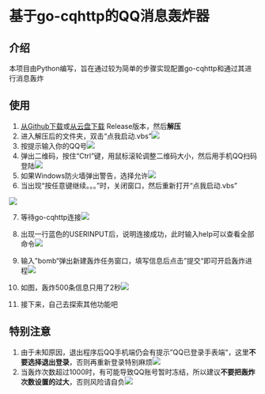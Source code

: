# 基于go-cqhttp的QQ消息轰炸器

## 介绍

本项目由Python编写，旨在通过较为简单的步骤实现配置go-cqhttp和通过其进行消息轰炸

## 使用

1. [从Github下载](https://github.com/XiuhengWu/QQ-message-bomb/releases/tag/v1.0)或[从云盘下载](https://www.123pan.com/s/ArpbVv-ELdxh.html) Release版本，然后**解压**
2. 进入解压后的文件夹，双击“点我启动.vbs”![](https://img1.imgtp.com/2023/07/16/wd8evcIn.png)
3. 按提示输入你的QQ号![](https://img1.imgtp.com/2023/07/16/qx5zQdBA.png)
4. 弹出二维码，按住“Ctrl”键，用鼠标滚轮调整二维码大小，然后用手机QQ扫码登陆![](https://img1.imgtp.com/2023/07/16/jDMKNMf3.jpg)
5. 如果Windows防火墙弹出警告，选择允许![](https://img1.imgtp.com/2023/07/16/nbBFLzF5.png)
6. 当出现“按任意键继续。。。”时，关闭窗口，然后重新打开“点我启动.vbs”

![](https://img1.imgtp.com/2023/07/16/vBFehoT2.png)

7. 等待go-cqhttp连接![](https://img1.imgtp.com/2023/07/16/6YFfN9fj.png)

8. 出现一行蓝色的USERINPUT后，说明连接成功，此时输入help可以查看全部命令![](https://img1.imgtp.com/2023/07/16/jJ3N8bok.png)

9. 输入”bomb“弹出新建轰炸任务窗口，填写信息后点击”提交“即可开启轰炸进程![](https://img1.imgtp.com/2023/07/16/CS5tq3wr.png)

10. 如图，轰炸500条信息只用了2秒![](https://img1.imgtp.com/2023/07/16/IO7Cvsxl.png)

11. 接下来，自己去探索其他功能吧

## 特别注意

1. 由于未知原因，退出程序后QQ手机端仍会有提示”QQ已登录手表端“，这里**不要选择退出登录**，否则再重新登录特别麻烦![](https://img1.imgtp.com/2023/07/16/x7P9eSBf.jpg)
2. 当轰炸次数超过1000时，有可能导致QQ账号暂时冻结，所以建议**不要把轰炸次数设置的过大**，否则风险请自负![](https://img1.imgtp.com/2023/07/16/h7oQ7snF.jpg)

